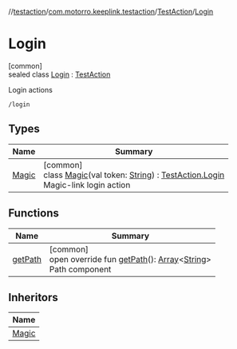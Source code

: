 //[testaction](../../../../index.md)/[com.motorro.keeplink.testaction](../../index.md)/[TestAction](../index.md)/[Login](index.md)

# Login

[common]\
sealed class [Login](index.md) : [TestAction](../index.md)

Login actions

`/login`

## Types

| Name | Summary |
|---|---|
| [Magic](-magic/index.md) | [common]<br>class [Magic](-magic/index.md)(val token: [String](https://kotlinlang.org/api/latest/jvm/stdlib/kotlin/-string/index.html)) : [TestAction.Login](index.md)<br>Magic-link login action |

## Functions

| Name | Summary |
|---|---|
| [getPath](get-path.md) | [common]<br>open override fun [getPath](get-path.md)(): [Array](https://kotlinlang.org/api/latest/jvm/stdlib/kotlin/-array/index.html)&lt;[String](https://kotlinlang.org/api/latest/jvm/stdlib/kotlin/-string/index.html)&gt;<br>Path component |

## Inheritors

| Name |
|---|
| [Magic](-magic/index.md) |
